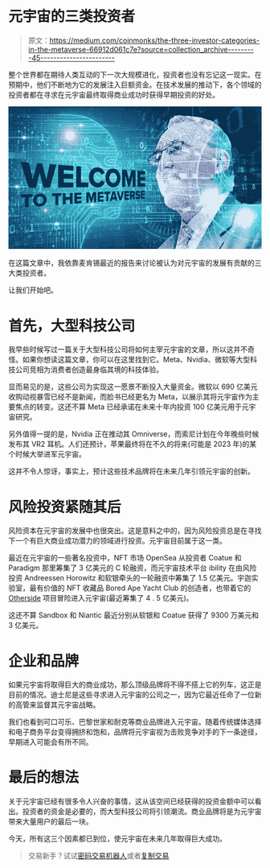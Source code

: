 # 元宇宙的三类投资者

> 原文：<https://medium.com/coinmonks/the-three-investor-categories-in-the-metaverse-66912d061c7e?source=collection_archive---------45----------------------->

整个世界都在期待人类互动的下一次大规模进化，投资者也没有忘记这一现实。在预期中，他们不断地为它的发展注入巨额资金。在技术发展的推动下，各个领域的投资者都在寻求在元宇宙最终取得商业成功时获得早期投资的好处。

![](img/96774d5554a293d3a04be090f5d85fe9.png)

在这篇文章中，我依靠麦肯锡最近的报告来讨论被认为对元宇宙的发展有贡献的三大类投资者。

让我们开始吧。

# 首先，大型科技公司

我早些时候写过一篇关于大型科技公司将如何主宰元宇宙的文章，所以这并不奇怪。如果你想读这篇文章，你可以在这里找到它。Meta、Nvidia、微软等大型科技公司竞相为消费者创造最身临其境的科技体验。

显而易见的是，这些公司为实现这一愿景不断投入大量资金。微软以 690 亿美元收购动视暴雪已经不是新闻，而脸书已经更名为 Meta，以展示其将元宇宙作为主要焦点的转变。这还不算 Meta 已经承诺在未来十年内投资 100 亿美元用于元宇宙研究。

另外值得一提的是，Nvidia 正在推动其 Omniverse，而索尼计划在今年晚些时候发布其 VR2 耳机。人们还预计，苹果最终将在不久的将来(可能是 2023 年)的某个时候大举进军元宇宙。

这并不令人惊讶，事实上，预计这些技术品牌将在未来几年引领元宇宙的创新。

# 风险投资紧随其后

风险资本在元宇宙的发展中也很突出。这是意料之中的，因为风险投资总是在寻找下一个有巨大商业成功潜力的领域进行投资。元宇宙目前属于这一类。

最近在元宇宙的一些著名投资中，NFT 市场 OpenSea 从投资者 Coatue 和 Paradigm 那里筹集了 3 亿美元的 C 轮融资，而元宇宙技术平台 ibility 在由风险投资 Andreessen Horowitz 和软银牵头的一轮融资中筹集了 1.5 亿美元。宇迦实验室，最有价值的 NFT 收藏品 Bored Ape Yacht Club 的创造者，也带着它的 [Otherside](https://decrypt.co/resources/what-is-yuga-labs-otherside-inside-the-bored-ape-yacht-club-metaverse) 项目冒险进入元宇宙(最近筹集了 4 . 5 亿美元)。

这还不算 Sandbox 和 Niantic 最近分别从软银和 Coatue 获得了 9300 万美元和 3 亿美元。

# 企业和品牌

如果元宇宙将取得巨大的商业成功，那么顶级品牌将不得不搭上它的列车，这正是目前的情况。迪士尼是这些寻求进入元宇宙的公司之一，因为它最近任命了一位新的高管来监督其元宇宙战略。

我们也看到可口可乐、巴黎世家和耐克等商业品牌进入元宇宙。随着传统媒体选择和电子商务平台变得拥挤和饱和，品牌将元宇宙视为击败竞争对手的下一条途径，早期进入可能会有所不同。

# 最后的想法

关于元宇宙已经有很多令人兴奋的事情，这从该空间已经获得的投资金额中可以看出。投资者的资金是必要的，而大型科技公司将引领潮流。商业品牌将是为元宇宙带来大量用户的最后一块。

今天，所有这三个因素都已到位，使元宇宙在未来几年取得巨大成功。

> 交易新手？试试[密码交易机器人](/coinmonks/crypto-trading-bot-c2ffce8acb2a)或者[复制交易](/coinmonks/top-10-crypto-copy-trading-platforms-for-beginners-d0c37c7d698c)